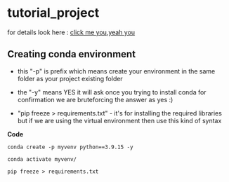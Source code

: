 # tutorial_project
for details look here : [click me you,yeah you](https://github.com/avnyadav/machine_learning_project)

## Creating conda environment
* this "-p" is prefix which means create your environment in the same folder as your project existing folder 
* the "-y" means YES it will ask once you trying to install conda for confirmation 
we are bruteforcing the answer as yes :)

* "pip freeze > requirements.txt" - it's for installing the required libraries but if we are using the virtual environment then use this kind of syntax 

**Code**

`conda create -p myvenv python==3.9.15 -y`

`conda activate myvenv/`

`pip freeze > requirements.txt`
